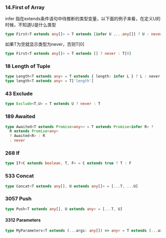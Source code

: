 ### 14.First of Array 

infer 指在extends条件语句中待推断的类型变量，以下面的例子来看，在定义U的时候，不知道U是什么类型
```ts
type First<T extends any[]> = T extends [infer U ,...any[]] ? U : never
```

如果T为空就显示类型为never，否则T[0]
```ts
type First<T extends any[]> = T extends [] ? never : T[0]
```

### 18 Length of Tuple
```ts
type Length<T extends any> = T extends { length: infer L } ? L : never;
type length<T extends any> = T['length']
```

### 43 Exclude 
```ts
type Exclude<T,U> = T extends U ? never : T 
```

### 189 Awaited 
```ts
type Awaited<T extends Promise<any>> = T extends Promise<infer R> ? 
  R extends Promise<any> 
  ? Awaited<R> : R 
  : never    
```

### 268 If
```ts
type If<C extends boolean, T, F> = C extends true ? T : F 
```

### 533 Concat 
```ts
type Concat<T extends any[], U extends any[]> = [...T, ...U]
```

### 3057 Push
```ts
type Push<T extends any[], U extends any> = [...T, U]
```

#### 3312 Parameters 
```ts
type MyParameters<T extends (...args: any[]) => any> = T extends (...args: infer R) => any ? R : never 
```